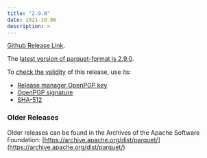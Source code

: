 ```yaml
---
title: "2.9.0"
date: 2021-10-06
description: >
---
```


[Github Release Link](https://github.com/apache/parquet-format/releases/tag/apache-parquet-format-2.9.0).

The [latest version of parquet-format is 2.9.0](https://www.apache.org/dyn/closer.lua/parquet/apache-parquet-format-2.9.0/apache-parquet-format-2.9.0.tar.gz).

To [check the validity](https://www.apache.org/info/verification.html) of this release, use its:

*   [Release manager OpenPGP key](https://downloads.apache.org/parquet/KEYS)
*   [OpenPGP signature](https://downloads.apache.org/parquet/apache-parquet-format-2.9.0/apache-parquet-format-2.9.0.tar.gz.asc)
*   [SHA-512](https://downloads.apache.org/parquet/apache-parquet-format-2.9.0/apache-parquet-format-2.9.0.tar.gz.sha512)


### Older Releases

Older releases can be found in the Archives of the Apache Software Foundation: [https://archive.apache.org/dist/parquet/](https://archive.apache.org/dist/parquet/)
